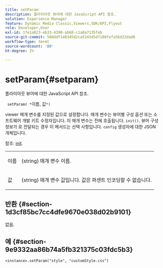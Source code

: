 ```yaml
---
title: setParam
description: 플라이아웃 뷰어에 대한 JavaScript API 참조.
solution: Experience Manager
feature: Dynamic Media Classic,Viewers,SDK/API,Flyout
role: Developer,User
exl-id: 17e1a023-eb33-4390-ab68-c1a8a7135feb
source-git-commit: 50dddf148345d2ca5243d5d7108fefa56d23dad6
workflow-type: tm+mt
source-wordcount: '80'
ht-degree: 2%

---
```


# setParam{#setparam}

플라이아웃 뷰어에 대한 JavaScript API 참조.

` setParam( *`이름, 값`*)`

viewer 매개 변수를 지정된 값으로 설정합니다. 매개 변수는 뷰어별 구성 옵션 또는 소프트웨어 개발 키트 수정자입니다. 이 매개 변수는 전에 호출됩니다. `init()`. 뷰어 구성 정보가 로 전달되는 경우 이 메서드는 선택 사항입니다. `config` 생성자에 대한 JSON 개체입니다.

참조: [init](../../../c-html5-s7-aem-asset-viewers/c-html5-flyout-viewer-20-about/c-html5-flyout-viewer-20-javascriptapiref/r-html5-flyout-viewer-20-javascriptapiref-init.md#reference-8651640683fc4a538bfb660709d1a463).

<table id="table_896DFF34A68A403DB93A6D597461A573"> 
 <tbody> 
  <tr> 
   <td colname="col1"> <p> <span class="codeph"> <span class="varname"> 이름 </span> </span> </p> </td> 
   <td colname="col2"> <p> <span class="codeph"> {string} </span> 매개 변수 이름. </p> </td> 
  </tr> 
  <tr> 
   <td colname="col1"> <p> <span class="codeph"> <span class="varname"> 값 </span> </span> </p> </td> 
   <td colname="col2"> <p> <span class="codeph"> {string} </span> 매개 변수 값입니다. 값은 퍼센트 인코딩할 수 없습니다. </p> </td> 
  </tr> 
 </tbody> 
</table>

## 반환 {#section-1d3cf85bc7cc4dfe9670e038d02b9101}

없음.

## 예 {#section-9e9332aa86b74a5fb321375c03fdc5b3}

```
<instance>.setParam("style", "customStyle.css")
```
